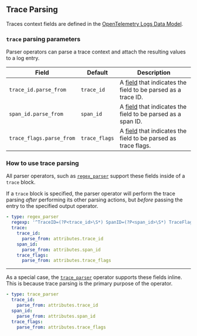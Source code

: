 ## Trace Parsing

Traces context fields are defined in the [OpenTelemetry Logs Data Model](https://github.com/open-telemetry/opentelemetry-specification/blob/main/specification/logs/data-model.md#trace-context-fields).


### `trace` parsing parameters

Parser operators can parse a trace context and attach the resulting values to a log entry.

| Field                    | Default       | Description |
| ---                      | ---           | ---         |
| `trace_id.parse_from`    | `trace_id`    | A [field](../types/field.md) that indicates the field to be parsed as a trace ID. |
| `span_id.parse_from`     | `span_id`     | A [field](../types/field.md) that indicates the field to be parsed as a span ID. |
| `trace_flags.parse_from` | `trace_flags` | A [field](../types/field.md) that indicates the field to be parsed as trace flags. |


### How to use trace parsing

All parser operators, such as [`regex_parser`](../operators/regex_parser.md) support these fields inside of a `trace` block.

If a `trace` block is specified, the parser operator will perform the trace parsing _after_ performing its other parsing actions, but _before_ passing the entry to the specified output operator.

```yaml
- type: regex_parser
  regexp: '^TraceID=(?P<trace_id>\S*) SpanID=(?P<span_id>\S*) TraceFlags=(?P<trace_flags>\d*)'
  trace:
    trace_id:
      parse_from: attributes.trace_id
    span_id:
      parse_from: attributes.span_id
    trace_flags:
      parse_from: attributes.trace_flags
```

---

As a special case, the [`trace_parser`](../operators/trace_parser.md) operator supports these fields inline. This is because trace parsing is the primary purpose of the operator.

```yaml
- type: trace_parser
  trace_id:
    parse_from: attributes.trace_id
  span_id:
    parse_from: attributes.span_id
  trace_flags:
    parse_from: attributes.trace_flags
```

